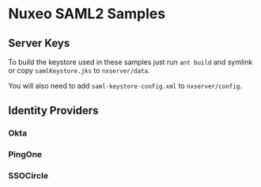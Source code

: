 # Nuxeo SAML2 Samples

## Server Keys

To build the keystore used in these samples just run `ant build` and symlink or copy `samlKeystore.jks` to `nxserver/data`.

You will also need to add `saml-keystore-config.xml` to `nxserver/config`.

## Identity Providers

### Okta

### PingOne

### SSOCircle